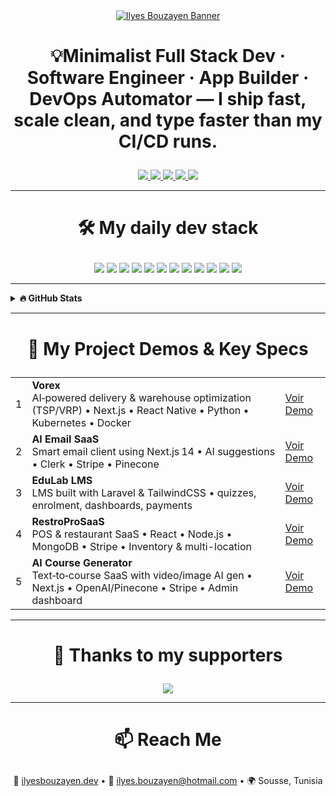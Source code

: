 <div align="center">
  <a href="https://bouzayenilyes.vercel.app">
    <img src="https://f56mdiqn9v.ufs.sh/f/9LjNuV21boChqBeu2uQIsNwHT3cpaYZhU1VdoFBKLPmWt75E" alt="Ilyes Bouzayen Banner"/>
  </a>
</div>

# <p align="center">💡Minimalist Full Stack Dev · Software Engineer · App Builder · DevOps Automator — I ship fast, scale clean, and type faster than my CI/CD runs.</p>

<div align="center">
  <a href="https://github.com/sponsors/bouzayenilyes">
    <img src="https://bentos.jkominovic.dev/api/v1/generic-card?icon=siGithubsponsors&subtitle=Support+my+work&size=square&rounded=24" />
  </a>
  <a href="https://x.com/ilyesbouzayen">
    <img src="https://bentos.jkominovic.dev/api/v1/generic-card?icon=siX&subtitle=Code+Thoughts&size=square&rounded=24" />
  </a>
  <a href="https://www.linkedin.com/in/bouzayenilyes">
    <img src="https://bentos.jkominovic.dev/api/v1/generic-card?icon=siLinkedin&subtitle=Let’s+Connect&size=square&rounded=24" />
  </a>
  <a href="https://www.reddit.com/user/Defiant_Cobbler_4480/">
    <img src="https://bentos.jkominovic.dev/api/v1/generic-card?icon=siReddit&subtitle=Dev+Discussions&size=square&rounded=24" />
  </a>
  <a href="https://leetcode.com/u/bouzayenilyes/">
    <img src="https://bentos.jkominovic.dev/api/v1/generic-card?icon=siLeetcode&subtitle=DSA+Challenges&size=square&rounded=24" />
  </a>
</div>


---

# <p align="center">🛠 My daily dev stack</p>

<div align="center">
  <a href="#"><img src="https://bentos.jkominovic.dev/api/v1/generic-card?icon=sisvelte&subtitle=Svelte+For+UI&size=square&rounded=24" /></a>
  <a href="#"><img src="https://bentos.jkominovic.dev/api/v1/generic-card?icon=siExpressdotjs&subtitle=Express.js+framwork&size=square&rounded=24" /></a>
  <a href="#"><img src="https://bentos.jkominovic.dev/api/v1/generic-card?icon=siNextdotjs&subtitle=Next.js+for+UI&size=square&rounded=24" /></a>
  <a href="#"><img src="https://bentos.jkominovic.dev/api/v1/generic-card?icon=siReact&subtitle=React+Native+Mobile+UI&size=square&rounded=24" /></a>
    <a href="#"><img src="https://bentos.jkominovic.dev/api/v1/generic-card?icon=siNodedotjs&subtitle=Node.js+Runtime&size=square&rounded=24" /></a>
  <a href="#"><img src="https://bentos.jkominovic.dev/api/v1/generic-card?icon=siPython&subtitle=Python+Scripting&size=square&rounded=24" /></a>
  <a href="#"><img src="https://bentos.jkominovic.dev/api/v1/generic-card?icon=siTypescript&subtitle=Type+Safe+TS&size=square&rounded=24" /></a>
  <a href="#"><img src="https://bentos.jkominovic.dev/api/v1/generic-card?icon=siRust&subtitle=Blazing+Fast+Rust&size=square&rounded=24" /></a>
  <a href="#"><img src="https://bentos.jkominovic.dev/api/v1/generic-card?icon=siGo&subtitle=Fast+Backends&size=square&rounded=24" /></a>
  <a href="#"><img src="https://bentos.jkominovic.dev/api/v1/generic-card?icon=siDocker&subtitle=CI/CD+Automations&size=square&rounded=24" /></a>
  <a href="#"><img src="https://bentos.jkominovic.dev/api/v1/generic-card?icon=siKubernetes&subtitle=Cloud-Native+Infra&size=square&rounded=24" /></a>
  <a href="#"><img src="https://bentos.jkominovic.dev/api/v1/generic-card?icon=siArchlinux&subtitle=Arch+Linux+FTW&size=square&rounded=24" /></a>
</div>


---

<details>
  <summary><b>🔥 GitHub Stats</b></summary>
  <div align="center">
    <img src="https://github-readme-streak-stats.herokuapp.com/?user=bouzayenilyes&theme=catppuccin-mocha&hide_border=false&border_radius=10" />
    <br/>
    <img src="https://github-readme-stats.vercel.app/api?username=bouzayenilyes&show_icons=true&theme=tokyonight&count_private=true" height="180" />
    <img src="https://github-readme-stats.vercel.app/api/top-langs/?username=bouzayenilyes&layout=compact&theme=tokyonight&langs_count=6" height="180" />
  </div>
</details>

---

# <p align="center">🚀 My Project Demos & Key Specs</p>

<table align="center">
  <tbody>
    <tr>
      <td>1</td>
      <td><strong>Vorex</strong><br>AI‑powered delivery & warehouse optimization (TSP/VRP) • Next.js • React Native • Python • Kubernetes • Docker</td>
      <td><a href="https://bouzayenilyes.vercel.app/#vorex-demo">Voir Demo</a></td>
    </tr>
    <tr>
      <td>2</td>
      <td><strong>AI Email SaaS</strong><br>Smart email client using Next.js 14 • AI suggestions • Clerk • Stripe • Pinecone</td>
      <td><a href="https://bouzayenilyes.vercel.app/#ai-email-demo">Voir Demo</a></td>
    </tr>
    <tr>
      <td>3</td>
      <td><strong>EduLab LMS</strong><br>LMS built with Laravel & TailwindCSS • quizzes, enrolment, dashboards, payments</td>
      <td><a href="https://bouzayenilyes.vercel.app/#edulab-demo">Voir Demo</a></td>
    </tr>
    <tr>
      <td>4</td>
      <td><strong>RestroProSaaS</strong><br>POS & restaurant SaaS • React • Node.js • MongoDB • Stripe • Inventory & multi-location</td>
      <td><a href="https://bouzayenilyes.vercel.app/#restropro-demo">Voir Demo</a></td>
    </tr>
    <tr>
      <td>5</td>
      <td><strong>AI Course Generator</strong><br>Text‑to‑course SaaS with video/image AI gen • Next.js • OpenAI/Pinecone • Stripe • Admin dashboard</td>
      <td><a href="https://bouzayenilyes.vercel.app/#coursegen-demo">Voir Demo</a></td>
    </tr>
  </tbody>
</table>

---

# <p align="center">💖 Thanks to my supporters</p>

<div align="center">
  <a href="https://buymeacoffee.com/bouzayenilyes">
    <img src="https://bentos.jkominovic.dev/api/v1/generic-card?icon=siBuymeacoffee&subtitle=Ilyes+Bouzayen&size=square&rounded=24" />
  </a>
</div>

---

# <p align="center">📫 Reach Me</p>

<p align="center">
  💼 <a href="https://bouzayenilyes.vercel.app">ilyesbouzayen.dev</a> • 
  📨 <a href="mailto:ilyes.bouzayen@hotmail.com">ilyes.bouzayen@hotmail.com</a> • 
  🌍 Sousse, Tunisia
</p>
